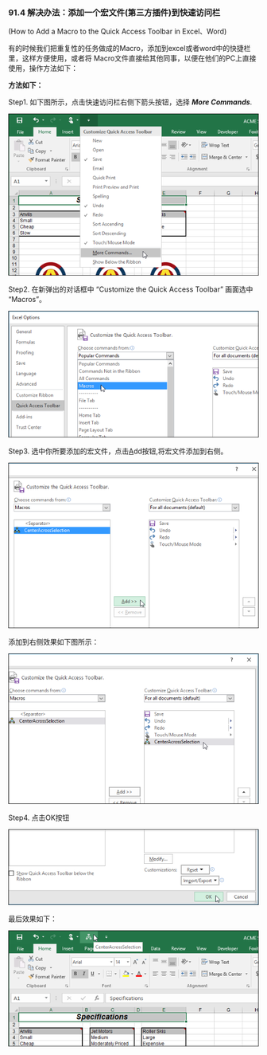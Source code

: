 

### 91.4 解决办法：添加一个宏文件(第三方插件)到快速访问栏

(How to Add a Macro to the Quick Access Toolbar in Excel、Word)

有的时候我们把重复性的任务做成的Macro，添加到excel或者word中的快捷栏里，这样方便使用，或者将
Macro文件直接给其他同事，以便在他们的PC上直接使用，操作方法如下：

**方法如下：**   

Step1.  如下图所示，点击快速访问栏右侧下箭头按钮，选择 <b>*More Commands*</b>.

![Alt text](../doc/source/images/macro2quicktoolbar/01_selecting_more_commands.png)   

Step2.  在新弹出的对话框中 “Customize the Quick Access Toolbar” 画面选中 “Macros”。

![Alt text](../doc/source/images/macro2quicktoolbar/02_selecting_macros.png)  

Step3.  选中你所要添加的宏文件，点击<u>A</u>dd按钮,将宏文件添加到右侧。

![Alt text](../doc/source/images/macro2quicktoolbar/03_clicking_add.png)  

添加到右侧效果如下图所示：

![Alt text](../doc/source/images/macro2quicktoolbar/04_macro_added_to_qat_list.png)  

Step4.  点击OK按钮

![Alt text](../doc/source/images/macro2quicktoolbar/05_clicking_ok2.png)  

最后效果如下：   

![Alt text](../doc/source/images/macro2quicktoolbar/00_lead_image_macro_on_qat.png)  
